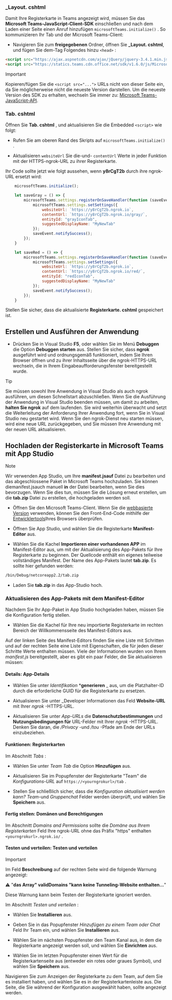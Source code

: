 ### <a name="_layoutcshtml"></a>_Layout. cshtml

Damit Ihre Registerkarte in Teams angezeigt wird, müssen Sie das **Microsoft Teams-JavaScript-Client-SDK** einschließen und nach dem Laden einer Seite einen Anruf hinzufügen `microsoftTeams.initialize()` . So kommunizieren Ihr Tab und der Microsoft Teams-Client:

- Navigieren Sie zum **freigegebenen** Ordner, öffnen Sie **_Layout. cshtml**, und fügen Sie dem-Tag Folgendes hinzu `<head>` :

```html
<script src="https://ajax.aspnetcdn.com/ajax/jQuery/jquery-3.4.1.min.js"></script>
<script src="https://statics.teams.cdn.office.net/sdk/v1.6.0/js/MicrosoftTeams.min.js"></script>
```

>[!IMPORTANT]
>Kopieren/fügen Sie die `<script src="...">` URLs nicht von dieser Seite ein, da Sie möglicherweise nicht die neueste Version darstellen. Um die neueste Version des SDK zu erhalten, wechseln Sie immer zu: [Microsoft Teams-JavaScript-API](https://www.npmjs.com/package/@microsoft/teams-js).

### <a name="tabcshtml"></a>Tab. cshtml

Öffnen Sie **Tab. cshtml** , und aktualisieren Sie die Embedded `<script>` wie folgt:

- Rufen Sie am oberen Rand des Skripts auf `microsoftTeams.initialize()` .

- Aktualisieren `websiteUrl` Sie die-und- `contentUrl` Werte in jeder Funktion mit der HTTPS-ngrok-URL zu ihrer Registerkarte.

Ihr Code sollte jetzt wie folgt aussehen, wenn **y8rCgT2b** durch ihre ngrok-URL ersetzt wird:

```javascript
    microsoftTeams.initialize();

    let saveGray = () => {
        microsoftTeams.settings.registerOnSaveHandler(function (saveEvent) {
            microsoftTeams.settings.setSettings({
                websiteUrl: `https://y8rCgT2b.ngrok.io`,
                contentUrl: `https://y8rCgT2b.ngrok.io/gray/`,
                entityId: "grayIconTab",
                suggestedDisplayName: "MyNewTab"
            });
            saveEvent.notifySuccess();
        });
    }

    let saveRed = () => {
        microsoftTeams.settings.registerOnSaveHandler(function (saveEvent) {
            microsoftTeams.settings.setSettings({
                websiteUrl: `https://y8rCgT2b.ngrok.io`,
                contentUrl: `https://y8rCgT2b.ngrok.io/red/`,
                entityId: "redIconTab",
                suggestedDisplayName: "MyNewTab"
            });
            saveEvent.notifySuccess();
        });
    }
```

Stellen Sie sicher, dass die aktualisierte **Registerkarte. cshtml** gespeichert ist.

## <a name="build-and-run-your-application"></a>Erstellen und Ausführen der Anwendung

- Drücken Sie in Visual Studio **F5**, oder wählen Sie im Menü **Debuggen** die Option **Debuggen starten** aus. Stellen Sie sicher, dass **ngrok** ausgeführt wird und ordnungsgemäß funktioniert, indem Sie Ihren Browser öffnen und zu ihrer Inhaltsseite über die ngrok-HTTPS-URL wechseln, die in Ihrem Eingabeaufforderungsfenster bereitgestellt wurde.

>[!TIP]
>Sie müssen sowohl Ihre Anwendung in Visual Studio als auch ngrok ausführen, um diesen Schnellstart abzuschließen. Wenn Sie die Ausführung der Anwendung in Visual Studio beenden müssen, um damit zu arbeiten, **halten Sie ngrok** auf dem laufenden. Sie wird weiterhin überwacht und setzt die Weiterleitung der Anforderung Ihrer Anwendung fort, wenn Sie in Visual Studio neu gestartet wird. Wenn Sie den ngrok-Dienst neu starten müssen, wird eine neue URL zurückgegeben, und Sie müssen Ihre Anwendung mit der neuen URL aktualisieren.

## <a name="upload-your-tab-to-teams-with-app-studio"></a>Hochladen der Registerkarte in Microsoft Teams mit App Studio

>[!Note]
> Wir verwenden App Studio, um Ihre **manifest.jsauf** Datei zu bearbeiten und das abgeschlossene Paket in Microsoft Teams hochzuladen. Sie können diemanifest.jsauch manuell **in** der Datei bearbeiten, wenn Sie dies bevorzugen. Wenn Sie dies tun, müssen Sie die Lösung erneut erstellen, um die **tab.zip** Datei zu erstellen, die hochgeladen werden soll.

- Öffnen Sie den Microsoft Teams-Client. Wenn Sie die [webbasierte Version](https://teams.microsoft.com) verwenden, können Sie den Front-End-Code mithilfe der [Entwicklertools](~/tabs/how-to/developer-tools.md)Ihres Browsers überprüfen.

- Öffnen Sie App Studio, und wählen Sie die Registerkarte **Manifest-Editor** aus.

- Wählen Sie die Kachel **Importieren einer vorhandenen APP** im Manifest-Editor aus, um mit der Aktualisierung des App-Pakets für Ihre Registerkarte zu beginnen. Der Quellcode enthält ein eigenes teilweise vollständiges Manifest. Der Name des App-Pakets lautet **tab.zip**. Es sollte hier gefunden werden:

```bash
/bin/Debug/netcoreapp2.2/tab.zip
```

- Laden Sie **tab.zip** in das App-Studio hoch.

### <a name="update-your-app-package-with-manifest-editor"></a>Aktualisieren des App-Pakets mit dem Manifest-Editor

Nachdem Sie Ihr App-Paket in App Studio hochgeladen haben, müssen Sie die Konfiguration fertig stellen.

- Wählen Sie die Kachel für Ihre neu importierte Registerkarte im rechten Bereich der Willkommensseite des Manifest-Editors aus.

Auf der linken Seite des Manifest-Editors finden Sie eine Liste mit Schritten und auf der rechten Seite eine Liste mit Eigenschaften, die für jeden dieser Schritte Werte enthalten müssen. Viele der Informationen wurden von Ihrem *manifest.js* bereitgestellt, aber es gibt ein paar Felder, die Sie aktualisieren müssen:

#### <a name="details-app-details"></a>Details: App-Details

- Wählen Sie unter *Identifikation* ***generieren** _ aus, um die Platzhalter-ID durch die erforderliche GUID für die Registerkarte zu ersetzen.

- Aktualisieren Sie unter _Developer Informationen das Feld **Website-URL** mit Ihrer *ngrok* -HTTPS-URL.

- Aktualisieren Sie unter *App-URLs* die **Datenschutzbestimmungen** und **Nutzungsbedingungen für** URL-Felder mit Ihrer *ngrok* -HTTPS-URL. Denken Sie daran, die */Privacy* -und */tou* -Pfade am Ende der URLs einzubeziehen.

#### <a name="capabilities-tabs"></a>Funktionen: Registerkarten

Im Abschnitt *Tabs* :

- Wählen Sie unter *Team Tab* die Option **Hinzufügen** aus.

- Aktualisieren Sie im Popupfenster der Registerkarte "Team" die *Konfigurations-URL* auf `https://<yourngrokurl>/tab` .

- Stellen Sie schließlich sicher, dass die *Konfiguration aktualisiert werden kann? Team*-und *Gruppenchat* Felder werden überprüft, und wählen Sie **Speichern** aus.

#### <a name="finish-domains-and-permissions"></a>Fertig stellen: Domänen und Berechtigungen

Im Abschnitt *Domains and Permissions* sollte die *Domäne aus Ihrem Registerkarten* Feld Ihre ngrok-URL ohne das Präfix "https" enthalten `<yourngrokurl>.ngrok.io/` .

#### <a name="test-and-distribute-test-and-distribute"></a>Testen und verteilen: Testen und verteilen

>[!IMPORTANT]
>Im Feld **Beschreibung** auf der rechten Seite wird die folgende Warnung angezeigt:
>
>&#9888; "**das Array" validDomains "kann keine Tunneling-Website enthalten...**"
>
>Diese Warnung kann beim Testen der Registerkarte ignoriert werden.

Im Abschnitt *Testen und verteilen* :

- Wählen Sie **Installieren** aus.

- Geben Sie in das Popupfenster *Hinzufügen zu einem Team oder Chat* Feld Ihr Team ein, und wählen Sie **Installieren** aus.

- Wählen Sie im nächsten Popupfenster den Team Kanal aus, in dem die Registerkarte angezeigt werden soll, und wählen Sie **Einrichten** aus.

- Wählen Sie im letzten Popupfenster einen Wert für die Registerkartenseite aus (entweder ein rotes oder graues Symbol), und wählen Sie **Speichern** aus.

Navigieren Sie zum Anzeigen der Registerkarte zu dem Team, auf dem Sie es installiert haben, und wählen Sie es in der Registerkartenleiste aus. Die Seite, die Sie während der Konfiguration ausgewählt haben, sollte angezeigt werden.
